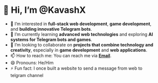# 👋 Hi, I’m @KavashX

- 👀 I’m interested in **full-stack web development**, **game development**, and **building innovative Telegram bots**.
- 🌱 I’m currently learning **advanced web technologies** and exploring **AI systems for Telegram bots and games**.
- 💞️ I’m looking to collaborate on **projects that combine technology and creativity**, especially in **game development** and **web applications**.
- 📫 How to reach me: You can reach me via **[Email](mailto:kavashx@gmail.com)**.
- 😄 Pronouns: He/Him
- ⚡ Fun fact: I once built a website to send a message from web to telgram channel
